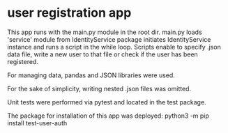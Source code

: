 # user registration app

This app runs with the main.py module in the root dir.
main.py loads 'service' module from IdentityService package
initiates IdentityService instance and runs a script in the while loop.
Scripts enable to specify .json data file, write a new user to that file or check if the user has been registered.

For managing data, pandas and JSON libraries were used.

For the sake of simplicity, writing nested .json files was omitted.

Unit tests were performed via pytest and located in the test package.

The package for installation of this app was deployed:
python3 -m pip install test-user-auth
